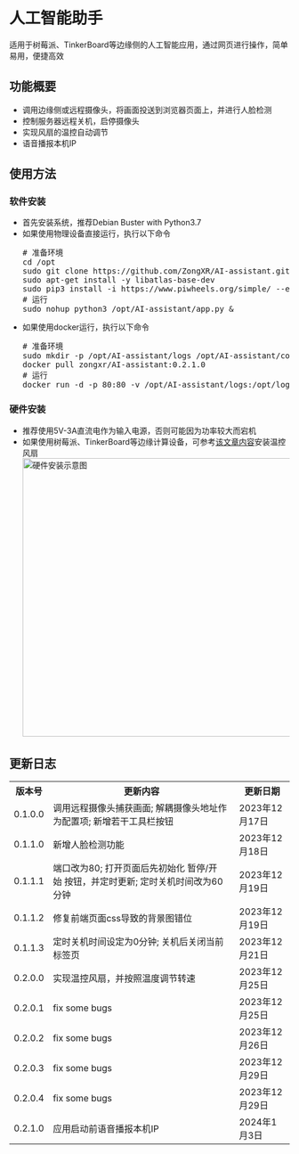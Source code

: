 <h1>人工智能助手</h1>
<p>适用于树莓派、TinkerBoard等边缘侧的人工智能应用，通过网页进行操作，简单易用，便捷高效</p>
<h2>功能概要</h2>
<ul>
<li>调用边缘侧或远程摄像头，将画面投送到浏览器页面上，并进行人脸检测</li>
<li>控制服务器远程关机，启停摄像头</li>
<li>实现风扇的温控自动调节</li>
<li>语音播报本机IP</li>
</ul>
<h2>使用方法</h2>
<h3>软件安装</h3>
<ul>
<li>首先安装系统，推荐Debian Buster with Python3.7</li>
<li>如果使用物理设备直接运行，执行以下命令<br />
<pre>
# 准备环境
cd /opt
sudo git clone https://github.com/ZongXR/AI-assistant.git
sudo apt-get install -y libatlas-base-dev
sudo pip3 install -i https://www.piwheels.org/simple/ --extra-index-url https://pypi.org/simple -r ./requirements.txt
# 运行
sudo nohup python3 /opt/AI-assistant/app.py &
</pre>
<li>如果使用docker运行，执行以下命令<br />
<pre>
# 准备环境
sudo mkdir -p /opt/AI-assistant/logs /opt/AI-assistant/config
docker pull zongxr/AI-assistant:0.2.1.0
# 运行
docker run -d -p 80:80 -v /opt/AI-assistant/logs:/opt/logs -v /opt/AI-assistant/config:/opt/indi/aiassistant/config zongxr/AI-assistant:0.2.1.0
</pre>
</li>
</ul>
<h3>硬件安装</h3>
<ul>
<li>推荐使用5V-3A直流电作为输入电源，否则可能因为功率较大而宕机</li>
<li>
如果使用树莓派、TinkerBoard等边缘计算设备，可参考<a href="https://blog.bombox.org/2021-08-28/raspberrypi-autofan/" target="_blank">该文章内容</a>安装温控风扇<br />
<a href="https://blog.bombox.org/2021-08-28/raspberrypi-autofan/" target="_blank"><img src="https://blog.bombox.org/images/post/raspberrypi/fan_wiring.png" alt="硬件安装示意图" width="500"></a>
</li>
</ul>
<h2>更新日志</h2>
<table>
<tr>
<th>版本号</th><th>更新内容</th><th>更新日期</th>
</tr>
<tr>
<td>0.1.0.0</td><td>调用远程摄像头捕获画面; 解耦摄像头地址作为配置项; 新增若干工具栏按钮</td><td>2023年12月17日</td>
</tr>
<tr>
<td>0.1.1.0</td><td>新增人脸检测功能</td><td>2023年12月18日</td>
</tr>
<tr>
<td>0.1.1.1</td><td>端口改为80;&nbsp;打开页面后先初始化&nbsp;暂停/开始&nbsp;按钮，并定时更新;&nbsp;定时关机时间改为60分钟</td><td>2023年12月19日</td>
</tr>
<tr>
<td>0.1.1.2</td><td>修复前端页面css导致的背景图错位</td><td>2023年12月19日</td>
</tr>
<tr>
<td>0.1.1.3</td><td>定时关机时间设定为0分钟;&nbsp;关机后关闭当前标签页</td><td>2023年12月21日</td>
</tr>
<tr>
<td>0.2.0.0</td><td>实现温控风扇，并按照温度调节转速</td><td>2023年12月25日</td>
</tr>
<tr>
<td>0.2.0.1</td><td>fix some bugs</td><td>2023年12月25日</td>
</tr>
<tr>
<td>0.2.0.2</td><td>fix some bugs</td><td>2023年12月26日</td>
</tr>
<tr>
<td>0.2.0.3</td><td>fix some bugs</td><td>2023年12月29日</td>
</tr>
<tr>
<td>0.2.0.4</td><td>fix some bugs</td><td>2023年12月29日</td>
</tr>
<tr>
<td>0.2.1.0</td><td>应用启动前语音播报本机IP</td><td>2024年1月3日</td>
</tr>
</table>